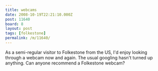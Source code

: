 ```yaml
---
title: webcams
date: 2008-10-19T22:21:10.000Z
post: 11640
board: 8
layout: post
tags: [folkestone]
permalink: /m/11640/
---
```

As a semi-regular visitor to Folkestone from the US, I'd enjoy looking through a webcam now and again.  The usual googling hasn't turned up anything. Can anyone recommend a Folkestone webcam?
